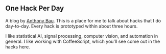 ## One Hack Per Day

A blog by [Anthony Bau](mailto:dab1998@gmail.com). This is a place for me to talk about hacks that I do day-to-day. Every
hack is prototyped within about three hours.

I like statistical AI, signal processing, computer vision, and automation in general. I like working with CoffeeScript, which
you'll see come out in the hacks here.
